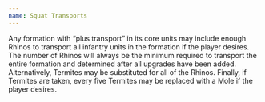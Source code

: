 ```yaml
---
name: Squat Transports
---
```

Any formation with <q>plus transport</q> in its core units may include enough Rhinos to transport all infantry units in the formation if the player desires. The number of Rhinos will always be the minimum required to transport the entire formation and determined after all upgrades have been added. Alternatively, Termites may be substituted for all of the Rhinos. Finally, if Termites are taken, every five Termites may be replaced with a Mole if the player desires.